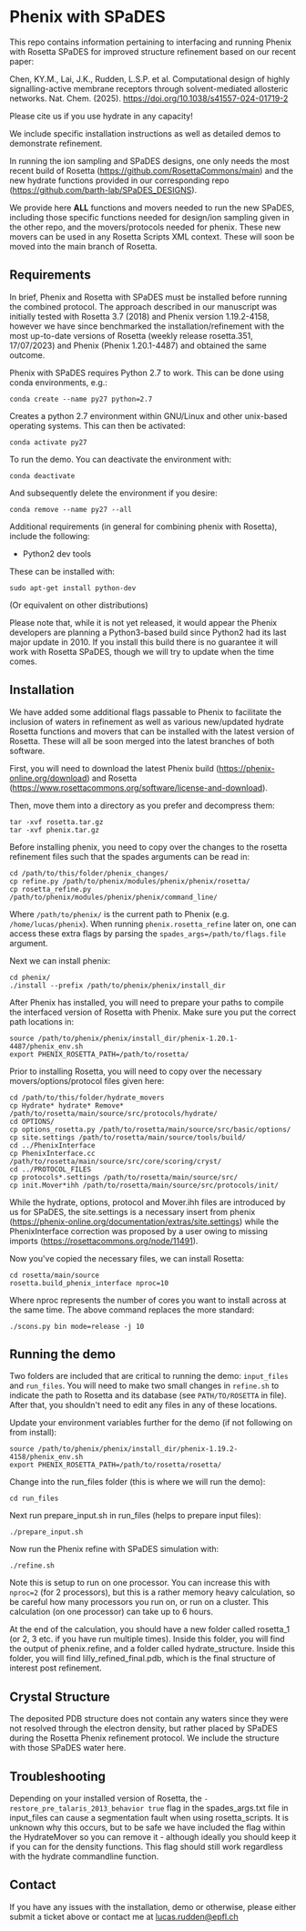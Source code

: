 # Phenix with SPaDES

This repo contains information pertaining to interfacing and running Phenix with Rosetta SPaDES for improved structure refinement based on our recent paper:

Chen, KY.M., Lai, J.K., Rudden, L.S.P. et al. Computational design of highly signalling-active membrane receptors through solvent-mediated allosteric networks. Nat. Chem. (2025). https://doi.org/10.1038/s41557-024-01719-2 

Please cite us if you use hydrate in any capacity!

We include specific installation instructions as well as detailed demos to demonstrate refinement.

In running the ion sampling and SPaDES designs, one only needs the most recent build of Rosetta (https://github.com/RosettaCommons/main) and the new hydrate functions provided in our corresponding repo (https://github.com/barth-lab/SPaDES_DESIGNS). 

We provide here **ALL** functions and movers needed to run the new SPaDES, including those specific functions needed for design/ion sampling given in the other repo, and the movers/protocols needed for phenix. These new movers can be used in any Rosetta Scripts XML context. These will soon be moved into the main branch of Rosetta.

## Requirements

In brief, Phenix and Rosetta with SPaDES must be installed before running the combined protocol. The approach described in our manuscript was initially tested with Rosetta 3.7 (2018) and Phenix version 1.19.2-4158, however we have since benchmarked the installation/refinement with the most up-to-date versions of Rosetta (weekly release rosetta.351, 17/07/2023) and Phenix (Phenix 1.20.1-4487) and obtained the same outcome.

Phenix with SPaDES requires Python 2.7 to work. This can be done using conda environments, e.g.:

```
conda create --name py27 python=2.7
```
Creates a python 2.7 environment within GNU/Linux and other unix-based operating systems. This can then be activated:
```
conda activate py27
```
To run the demo. You can deactivate the environment with:
```
conda deactivate
```
And subsequently delete the environment if you desire:
```
conda remove --name py27 --all
```
Additional requirements (in general for combining phenix with Rosetta), include the following:

* Python2 dev tools

These can be installed with:
```
sudo apt-get install python-dev
```
(Or equivalent on other distributions)

Please note that, while it is not yet released, it would appear the Phenix developers are planning a Python3-based build since Python2 had its last major update in 2010. If you install this build there is no guarantee it will work with Rosetta SPaDES, though we will try to update when the time comes.

## Installation

We have added some additional flags passable to Phenix to facilitate the inclusion of waters in refinement as well as various new/updated hydrate Rosetta functions and movers that can be installed with the latest version of Rosetta. These will all be soon merged into the latest branches of both software. 

First, you will need to download the latest Phenix build (https://phenix-online.org/download) and Rosetta (https://www.rosettacommons.org/software/license-and-download).

Then, move them into a directory as you prefer and decompress them:
```
tar -xvf rosetta.tar.gz
tar -xvf phenix.tar.gz
```
Before installing phenix, you need to copy over the changes to the rosetta refinement files such that the spades arguments can be read in:
```
cd /path/to/this/folder/phenix_changes/
cp refine.py /path/to/phenix/modules/phenix/phenix/rosetta/
cp rosetta_refine.py /path/to/phenix/modules/phenix/phenix/command_line/
```
Where `/path/to/phenix/` is the current path to Phenix (e.g. `/home/lucas/phenix`). When running ```phenix.rosetta_refine``` later on, one can access these extra flags by parsing the ```spades_args=/path/to/flags.file``` argument.

Next we can install phenix:
```
cd phenix/
./install --prefix /path/to/phenix/phenix/install_dir
```
After Phenix has installed, you will need to prepare your paths to compile the interfaced version of Rosetta with Phenix. Make sure you put the correct path locations in:
```
source /path/to/phenix/phenix/install_dir/phenix-1.20.1-4487/phenix_env.sh
export PHENIX_ROSETTA_PATH=/path/to/rosetta/
```
Prior to installing Rosetta, you will need to copy over the necessary movers/options/protocol files given here:
```
cd /path/to/this/folder/hydrate_movers
cp Hydrate* hydrate* Remove* /path/to/rosetta/main/source/src/protocols/hydrate/
cd OPTIONS/
cp options_rosetta.py /path/to/rosetta/main/source/src/basic/options/
cp site.settings /path/to/rosetta/main/source/tools/build/
cd ../PhenixInterface 
cp PhenixInterface.cc /path/to/rosetta/main/source/src/core/scoring/cryst/
cd ../PROTOCOL_FILES
cp protocols*.settings /path/to/rosetta/main/source/src/
cp init.Mover*ihh /path/to/rosetta/main/source/src/protocols/init/
```
While the hydrate, options, protocol and Mover.ihh files are introduced by us for SPaDES, the site.settings is a necessary insert from phenix (https://phenix-online.org/documentation/extras/site.settings) while the PhenixInterface correction was proposed by a user owing to missing imports (https://rosettacommons.org/node/11491).

Now you've copied the necessary files, we can install Rosetta:
```
cd rosetta/main/source
rosetta.build_phenix_interface nproc=10
```
Where nproc represents the number of cores you want to install across at the same time. The above command replaces the more standard:
```
./scons.py bin mode=release -j 10
```

## Running the demo

Two folders are included that are critical to running the demo: `input_files` and `run_files`. You will need to make two small changes in `refine.sh` to indicate the path to Rosetta and its database (see `PATH/TO/ROSETTA` in file). After that, you shouldn't need to edit any files in any of these locations.

Update your environment variables further for the demo (if not following on from install):
```
source /path/to/phenix/phenix/install_dir/phenix-1.19.2-4158/phenix_env.sh
export PHENIX_ROSETTA_PATH=/path/to/rosetta/rosetta/
```
Change into the run_files folder (this is where we will run the demo):
```
cd run_files
```
Next run prepare_input.sh in run_files (helps to prepare input files):
```
./prepare_input.sh
```
Now run the Phenix refine with SPaDES simulation with:
```
./refine.sh
```

Note this is setup to run on one processor. You can increase this with `nproc=2` (for 2 processors), but this is a rather memory heavy calculation, so be careful how many processors you run on, or run on a cluster. This calculation (on one processor) can take up to 6 hours.

At the end of the calculation, you should have a new folder called rosetta_1 (or 2, 3 etc. if you have run multiple times). Inside this folder, you will find the output of phenix.refine, and a folder called hydrate_structure. Inside this folder, you will find lilly_refined_final.pdb, which is the final structure of interest post refinement.

## Crystal Structure ##

The deposited PDB structure does not contain any waters since they were not resolved through the electron density, but rather placed by SPaDES during the Rosetta Phenix refinement protocol. We include the structure with those SPaDES water here.

## Troubleshooting

Depending on your installed version of Rosetta, the `-restore_pre_talaris_2013_behavior true` flag in the spades_args.txt file in input_files can cause a segmentation fault when using rosetta_scripts. It is unknown why this occurs, but to be safe we have included the flag within the HydrateMover so you can remove it - although ideally you should keep it if you can for the density functions. This flag should still work regardless with the hydrate commandline function. 

## Contact

If you have any issues with the installation, demo or otherwise, please either submit a ticket above or contact me at lucas.rudden@epfl.ch



